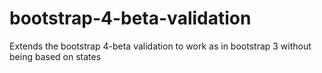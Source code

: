 # bootstrap-4-beta-validation
Extends the bootstrap 4-beta validation to work as in bootstrap 3 without being based on states
